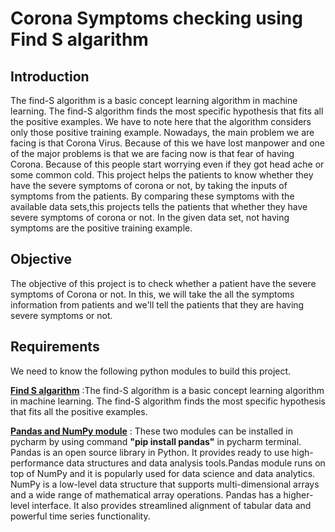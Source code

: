 # Corona Symptoms checking using Find S algarithm

## Introduction
The find-S algorithm is a basic concept learning algorithm in machine learning. The find-S algorithm finds the most specific hypothesis that fits all the positive examples. We have to note here that the algorithm considers only those positive training example. 
Nowadays, the main problem we are facing is that Corona Virus. Because of this we have lost manpower and one of the major problems is that we are facing now is that fear of having Corona. Because of this people start worrying even if they got head ache or some common cold. 
This project helps the patients to know whether they have the severe symptoms of corona or not, by taking the inputs of symptoms from the patients. By comparing these symptoms with the available data sets,this projects tells the patients that whether they have severe symptoms of corona or not. In the given data set, not having symptoms are the positive training example.

## Objective
The objective of this project is to check whether a patient have the severe symptoms of Corona or not.
In this, we will take the all the symptoms information from patients and we'll tell the patients that they are having severe symptoms or not.

## Requirements
We need to know the following python modules to build this project.

<ins>**Find S algarithm**</ins> :The find-S algorithm is a basic concept learning algorithm in machine learning. The find-S algorithm finds the most specific hypothesis that fits all the positive examples.

<ins>**Pandas and NumPy module**</ins> : These two modules can be installed in pycharm by using command **"pip install pandas"** in pycharm terminal.
Pandas is an open source library in Python. It provides ready to use high-performance data structures and data analysis tools.Pandas module runs on top of NumPy and it is popularly used for data science and data analytics. NumPy is a low-level data structure that supports multi-dimensional arrays and a wide range of mathematical array operations. Pandas has a higher-level interface. It also provides streamlined alignment of tabular data and powerful time series functionality. 
